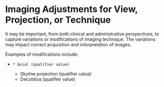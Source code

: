 # Imaging Adjustments for View, Projection, or Technique

It may be important, from both clinical and administrative perspectives, to capture variations or modifications of imaging technique. The variations may impact correct acquisition and interpretation of images.

Examples of modifications include:

  *     * Axial (qualifier value)
    * Skyline projection (qualifier value)
    * Decubitus (qualifier value)

